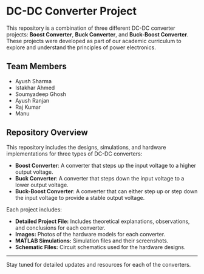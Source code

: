 # DC-DC Converter Project #


This repository is a combination of three different DC-DC converter projects: **Boost Converter**, **Buck Converter**, and **Buck-Boost Converter**. These projects were developed as part of our academic curriculum to explore and understand the principles of power electronics.

## Team Members
- Ayush Sharma  
- Istakhar Ahmed  
- Soumyadeep Ghosh  
- Ayush Ranjan  
- Raj Kumar  
- Manu  

## Repository Overview
This repository includes the designs, simulations, and hardware implementations for three types of DC-DC converters:
- **Boost Converter**: A converter that steps up the input voltage to a higher output voltage.
- **Buck Converter**: A converter that steps down the input voltage to a lower output voltage.
- **Buck-Boost Converter**: A converter that can either step up or step down the input voltage to provide a stable output voltage.

Each project includes:
- **Detailed Project File:** Includes theoretical explanations, observations, and conclusions for each converter.
- **Images:** Photos of the hardware models for each converter.
- **MATLAB Simulations:** Simulation files and their screenshots.
- **Schematic Files:** Circuit schematics used for the hardware designs.

---

Stay tuned for detailed updates and resources for each of the converters.
